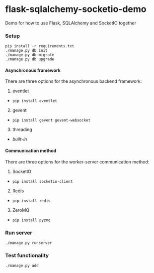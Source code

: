 # flask-sqlalchemy-socketio-demo
Demo for how to use Flask, SQLAlchemy and SocketIO together

### Setup
```
pip install -r requirements.txt
./manage.py db init
./manage.py db migrate
./manage.py db upgrade
```

#### Asynchronous framework
There are three options for the asynchronous backend framework:

1. eventlet
  * `pip install eventlet`
2. gevent
  * `pip install gevent gevent-websocket`
3. threading
  * *built-in*

#### Communication method
There are three options for the worker-server communication method:

1. SocketIO
  * `pip install socketio-client`
2. Redis
  * `pip install redis`
3. ZeroMQ
  * `pip install pyzmq`

### Run server
```
./manage.py runserver
```

### Test functionality
```
./manage.py add
```

